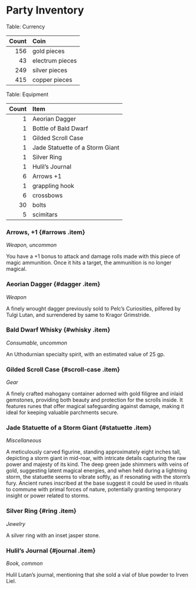 # Party Inventory

Table: Currency

| Count | Coin            |
| -:    | :-              |
| 156   | gold pieces     |
| 43    | electrum pieces |
| 249   | silver pieces   |
| 415   | copper pieces   |

Table: Equipment

| Count | Item                            |
| -:    | :-                              |
| 1     | Aeorian Dagger                  |
| 1     | Bottle of Bald Dwarf            |
| 1     | Gilded Scroll Case              |
| 1     | Jade Statuette of a Storm Giant |
| 1     | Silver Ring                     |
| 1     | Hulil’s Journal                 |
| 6     | Arrows +1                       |
| 1     | grappling hook                  |
| 6     | crossbows                       |
| 30    | bolts                           |
| 5     | scimitars                       |

### Arrows, +1 {#arrows .item}
<span class="item-type">_Weapon, uncommon_</span>

You have a +1 bonus to attack and damage rolls made with this piece of magic ammunition. Once it hits a target, the ammunition is no longer magical.

### Aeorian Dagger {#dagger .item}
<span class="item-type">_Weapon_</span>

A finely wrought dagger previously sold to Pelc’s Curiosities, pilfered by Tulgi Lutan, and surrendered by same to Kragor Grimstride.

### Bald Dwarf Whisky {#whisky .item}
<span class="item-type">_Consumable, uncommon_</span>

An Uthodurnian specialty spirit, with an estimated value of 25 gp.

### Gilded Scroll Case {#scroll-case .item}
<span class="item-type">_Gear_</span>

A finely crafted mahogany container adorned with gold filigree and inlaid gemstones, providing both beauty and protection for the scrolls inside. It features runes that offer magical safeguarding against damage, making it ideal for keeping valuable parchments secure.

### Jade Statuette of a Storm Giant {#statuette .item}
<span class="item-type">_Miscellaneous_</span>

A meticulously carved figurine, standing approximately eight inches tall, depicting a storm giant in mid-roar, with intricate details capturing the raw power and majesty of its kind. The deep green jade shimmers with veins of gold, suggesting latent magical energies, and when held during a lightning storm, the statuette seems to vibrate softly, as if resonating with the storm’s fury. Ancient runes inscribed at the base suggest it could be used in rituals to commune with primal forces of nature, potentially granting temporary insight or power related to storms.

### Silver Ring {#ring .item}
<span class="item-type">_Jewelry_</span>

A silver ring with an inset jasper stone.

### Hulil’s Journal {#journal .item}
<span class="item-type">_Book, common_</span>

Hulil Lutan’s journal, mentioning that she sold a vial of blue powder to Irven Liel.
